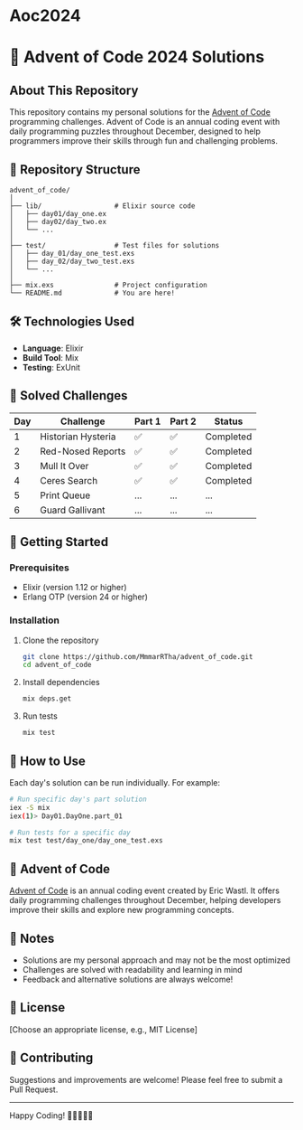 # Aoc2024
# 🎄 Advent of Code 2024 Solutions

## About This Repository

This repository contains my personal solutions for the [Advent of Code](https://adventofcode.com/) programming challenges. Advent of Code is an annual coding event with daily programming puzzles throughout December, designed to help programmers improve their skills through fun and challenging problems.

## 🚀 Repository Structure

```
advent_of_code/
│
├── lib/                  # Elixir source code
│   ├── day01/day_one.ex
│   ├── day02/day_two.ex
│   └── ...
│
├── test/                 # Test files for solutions
│   ├── day_01/day_one_test.exs
│   ├── day_02/day_two_test.exs
│   └── ...
│
├── mix.exs               # Project configuration
└── README.md             # You are here!
```

## 🛠 Technologies Used

- **Language**: Elixir
- **Build Tool**: Mix
- **Testing**: ExUnit

## 🧩 Solved Challenges

| Day | Challenge | Part 1 | Part 2 | Status |
|-----|-----------|--------|--------|--------|
| 1   | Historian Hysteria | ✅ | ✅ | Completed |
| 2   | Red-Nosed Reports | ✅ | ✅ | Completed |
| 3   | Mull It Over | ✅ | ✅ | Completed |
| 4   | Ceres Search | ✅ | ✅ | Completed |
| 5   | Print Queue | ... | ... | ... |
| 6   | Guard Gallivant | ... | ... | ... |


## 🚦 Getting Started

### Prerequisites

- Elixir (version 1.12 or higher)
- Erlang OTP (version 24 or higher)

### Installation

1. Clone the repository
   ```bash
   git clone https://github.com/MmmarRTha/advent_of_code.git
   cd advent_of_code
   ```

2. Install dependencies
   ```bash
   mix deps.get
   ```

3. Run tests
   ```bash
   mix test
   ```

## 🤔 How to Use

Each day's solution can be run individually. For example:

```bash
# Run specific day's part solution
iex -S mix
iex(1)> Day01.DayOne.part_01

# Run tests for a specific day
mix test test/day_one/day_one_test.exs
```

## 🌟 Advent of Code

[Advent of Code](https://adventofcode.com/) is an annual coding event created by Eric Wastl. It offers daily programming challenges throughout December, helping developers improve their skills and explore new programming concepts.

## 📝 Notes

- Solutions are my personal approach and may not be the most optimized
- Challenges are solved with readability and learning in mind
- Feedback and alternative solutions are always welcome!

## 📜 License

[Choose an appropriate license, e.g., MIT License]

## 🤝 Contributing

Suggestions and improvements are welcome! Please feel free to submit a Pull Request.

---

Happy Coding! 🎄👩‍💻👨‍💻

